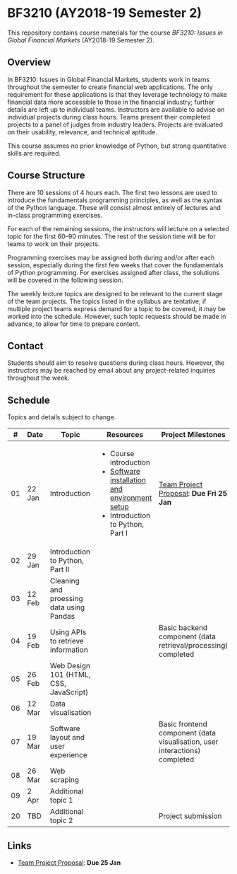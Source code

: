 # BF3210 (AY2018-19 Semester 2)

This repository contains course materials for the course _BF3210: Issues in Global Financial Markets_ (AY2018-19 Semester 2). 

## Overview

In BF3210: Issues in Global Financial Markets, students work in teams throughout the semester to create financial web applications. The only requirement for these applications is that they leverage technology to make financial data more accessible to those in the financial industry; further details are left up to individual teams. Instructors are available to advise on individual projects during class hours. Teams present their completed projects to a panel of judges from industry leaders. Projects are evaluated on their usability, relevance, and technical aptitude.

This course assumes no prior knowledge of Python, but strong quantitative skills are required.

## Course Structure

There are 10 sessions of 4 hours each. The first two lessons are used to introduce the fundamentals programming principles, as well as the syntax of the Python language. These will consist almost entirely of lectures and in-class programming exercises.

For each of the remaining sessions, the instructors will lecture on a selected topic for the first 60–90 minutes. The rest of the session time will be for teams to work on their projects.

Programming exercises may be assigned both during and/or after each session, especially during the first few weeks that cover the fundamentals of Python programming. For exercises assigned after class, the solutions will be covered in the following session.

The weekly lecture topics are designed to be relevant to the current stage of the team projects. The topics listed in the syllabus are tentative; if multiple project teams express demand for a topic to be covered, it may be worked into the schedule. However, such topic requests should be made in advance, to allow for time to prepare content.

## Contact

Students should aim to resolve questions during class hours. However, the instructors may be reached by email about any project-related inquiries throughout the week.

## Schedule

Topics and details subject to change.

| #  |  Date  | Topic | Resources | Project Milestones |
|----|--------|-------|-----------|--------------------|
| 01 | 22 Jan | Introduction | <ul><li>Course introduction</li><li>[Software installation and environment setup](docs/start.md)</li><li>Introduction to Python, Part I</li></ul>| [Team Project Proposal](https://goo.gl/forms/84062ci1ZG4f38C93): **Due Fri 25 Jan** |
| 02 | 29 Jan | Introduction to Python, Part II | | |
| 03 | 12 Feb | Cleaning and proessing data using Pandas | | |
| 04 | 19 Feb | Using APIs to retrieve information | | Basic backend component (data retrieval/processing) completed |
| 05 | 26 Feb | Web Design 101 (HTML, CSS, JavaScript) | | |
| 06 | 12 Mar | Data visualisation | | |
| 07 | 19 Mar | Software layout and user experience | | Basic frontend component (data visualisation, user interactions) completed |
| 08 | 26 Mar | Web scraping | | |
| 09 | 2 Apr  | Additional topic 1| | |
| 20 | TBD    | Additional topic 2 | | Project submission |

## Links

* [Team Project Proposal](https://goo.gl/forms/84062ci1ZG4f38C93): **Due 25 Jan**

